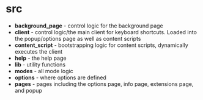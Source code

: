 # src

* **background_page** - control logic for the background page
* **client** - control logic/the main client for keyboard shortcuts. Loaded into the popup/options page as well as content scripts
* **content_script** - bootstrapping logic for content scripts, dynamically executes the client
* **help** - the help page
* **lib** - utility functions
* **modes** -  all mode logic 
* **options** - where options are defined
* **pages** - pages including the options page, info page, extensions page, and popup